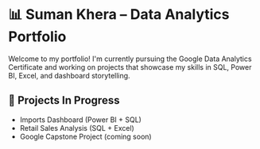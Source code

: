 # 📊 Suman Khera – Data Analytics Portfolio

Welcome to my portfolio! I'm currently pursuing the Google Data Analytics Certificate and working on projects that showcase my skills in SQL, Power BI, Excel, and dashboard storytelling.

## 🚧 Projects In Progress
- Imports Dashboard (Power BI + SQL)
- Retail Sales Analysis (SQL + Excel)
- Google Capstone Project (coming soon)
